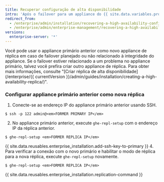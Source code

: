 ```yaml
---
title: Recuperar configuração de alta disponibilidade
intro: 'Após o failover para um appliance do {{ site.data.variables.product.prodname_ghe_server }}, você deve recuperar a redundância o quanto antes, em vez de usar somente um appliance.'
redirect_from:
  - /enterprise/admin/installation/recovering-a-high-availability-configuration
  - /enterprise/admin/enterprise-management/recovering-a-high-availability-configuration
versions:
  enterprise-server: '*'
---
```


Você pode usar o appliance primário anterior como novo appliance de réplica em caso de failover planejado ou não relacionado à integridade do appliance. Se o failover estiver relacionado a um problema no appliance primário, talvez você prefira criar outro appliance de réplica. Para obter mais informações, consulte "[Criar réplica de alta disponibilidade](/enterprise/{{ currentVersion }}/admin/guides/installation/creating-a-high-availability-replica/)".

### Configurar appliance primário anterior como nova réplica

1. Conecte-se ao endereço IP do appliance primário anterior usando SSH.
  ```shell
  $ ssh -p 122 admin@<em>FORMER PRIMARY IP</em>
  ```
2. No appliance primário anterior, execute `ghe-repl-setup` com o endereço IP da réplica anterior.
  ```shell
  $ ghe-repl-setup <em>FORMER REPLICA IP</em>
  ```
{{ site.data.reusables.enterprise_installation.add-ssh-key-to-primary }}
4. Para verificar a conexão com o novo primário e habilitar o modo de réplica para a nova réplica, execute `ghe-repl-setup` novamente.
  ```shell
  $ ghe-repl-setup <em>FORMER REPLICA IP</em>
  ```
{{ site.data.reusables.enterprise_installation.replication-command }}
